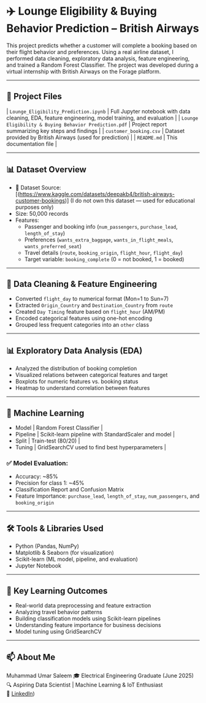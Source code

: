 # ✈️ Lounge Eligibility & Buying Behavior Prediction – British Airways

This project predicts whether a customer will complete a booking based on their flight behavior and preferences. Using a real airline dataset, I performed data cleaning, exploratory data analysis, feature engineering, and trained a Random Forest Classifier. The project was developed during a virtual internship with British Airways on the Forage platform.

---

## 📁 Project Files

| `Lounge_Eligibility_Prediction.ipynb` | Full Jupyter notebook with data cleaning, EDA, feature engineering, model training, and evaluation |
| `Lounge Eligibility & Buying Behavior Prediction.pdf` | Project report summarizing key steps and findings |
| `customer_booking.csv` | Dataset provided by British Airways (used for prediction) |
| `README.md` | This documentation file |

---

## 📊 Dataset Overview
- 📌 Dataset Source:
      [(https://www.kaggle.com/datasets/deepakb4/british-airways-customer-bookings)]
      (I do not own this dataset — used for educational purposes only)
- Size: 50,000 records
- Features:
  - Passenger and booking info (`num_passengers`, `purchase_lead`, `length_of_stay`)
  - Preferences (`wants_extra_baggage`, `wants_in_flight_meals`, `wants_preferred_seat`)
  - Travel details (`route`, `booking_origin`, `flight_hour`, `flight_day`)
  - Target variable: `booking_complete` (0 = not booked, 1 = booked)

---

## 🔧 Data Cleaning & Feature Engineering

- Converted `flight_day` to numerical format (Mon=1 to Sun=7)
- Extracted `Origin_Country` and `Destination_Country` from `route`
- Created `Day Timing` feature based on `flight_hour` (AM/PM)
- Encoded categorical features using one-hot encoding
- Grouped less frequent categories into an `other` class

---

## 📊 Exploratory Data Analysis (EDA)

- Analyzed the distribution of booking completion
- Visualized relations between categorical features and target
- Boxplots for numeric features vs. booking status
- Heatmap to understand correlation between features

---

## 🧠 Machine Learning

- Model | Random Forest Classifier |
- Pipeline | Scikit-learn pipeline with StandardScaler and model |
- Split | Train-test (80/20) |
- Tuning | GridSearchCV used to find best hyperparameters |

### ✅ Model Evaluation:
- Accuracy: ~85%
- Precision for class 1: ~45%
- Classification Report and Confusion Matrix
- Feature Importance: `purchase_lead`, `length_of_stay`, `num_passengers`, and `booking_origin`

---

## 🛠️ Tools & Libraries Used

- Python (Pandas, NumPy)
- Matplotlib & Seaborn (for visualization)
- Scikit-learn (ML model, pipeline, and evaluation)
- Jupyter Notebook

---

## 📌 Key Learning Outcomes

- Real-world data preprocessing and feature extraction
- Analyzing travel behavior patterns
- Building classification models using Scikit-learn pipelines
- Understanding feature importance for business decisions
- Model tuning using GridSearchCV

---

## 📫 About Me

Muhammad Umar Saleem
🎓 Electrical Engineering Graduate (June 2025)  
🔍 Aspiring Data Scientist | Machine Learning & IoT Enthusiast  
🔗 [LinkedIn](www.linkedin.com/in/umarsaleem49))



